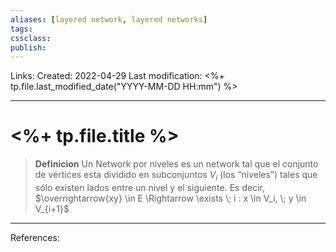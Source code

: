 ```yaml
---
aliases: [layered network, layered networks]
tags: 
cssclass: 
publish: 
---
```


Links: 
Created: 2022-04-29
Last modification: <%+ tp.file.last_modified_date("YYYY-MM-DD HH:mm") %>

---
# <%+ tp.file.title %>
> **Definicion**
> Un Network por niveles es un network tal que el conjunto de vértices esta dividido en subconjuntos $V_i$ (los “niveles”) tales que sólo existen lados entre un nivel y el siguiente. Es decir, $\overrightarrow{xy} \in E \Rightarrow \exists \; i : x \in V_i, \; y \in V_{i+1}$

---
References: 